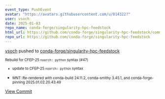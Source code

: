 ```yaml
---
event_type: PushEvent
avatar: "https://avatars.githubusercontent.com/u/814322?"
user: vsoch
date: 2025-01-03
repo_name: conda-forge/singularity-hpc-feedstock
html_url: https://github.com/conda-forge/singularity-hpc-feedstock/commit/1df58d679dbbe7903a7b914e207e777bb0bf2116
repo_url: https://github.com/conda-forge/singularity-hpc-feedstock
---
```


<a href='https://github.com/vsoch' target='_blank'>vsoch</a> pushed to <a href='https://github.com/conda-forge/singularity-hpc-feedstock' target='_blank'>conda-forge/singularity-hpc-feedstock</a>

<small>Rebuild for CFEP-25 `noarch: python` syntax (#47)

* update to CFEP-25 `noarch: python` syntax

* MNT: Re-rendered with conda-build 24.11.2, conda-smithy 3.45.1, and conda-forge-pinning 2025.01.02.20.43.49</small>

<a href='https://github.com/conda-forge/singularity-hpc-feedstock/commit/1df58d679dbbe7903a7b914e207e777bb0bf2116' target='_blank'>View Commit</a>